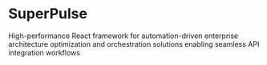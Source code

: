 # SuperPulse
High-performance React framework for automation-driven enterprise architecture optimization and orchestration solutions enabling seamless API integration workflows
